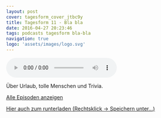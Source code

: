 ```yaml
---
layout: post
cover: tagesform_cover_jtbc9y
title: Tagesform 11 - Bla bla
date: 2016-04-27 20:23:46
tags: podcasts tagesform bla-bla
navigation: true
logo: 'assets/images/logo.svg'
---
```


<audio controls>
  <source src="https://s3.eu-central-1.amazonaws.com/tagesform/tagesform_11.mp3" type="audio/mpeg">
</audio><br>

Über Urlaub, tolle Menschen und Trivia.

<!-- more -->

<a href="{{ site.baseurl }}tag/tagesform/">Alle Episoden anzeigen</a>

[Hier auch zum runterladen (Rechtsklick -> Speichern unter...)](https://s3.eu-central-1.amazonaws.com/tagesform/tagesform_11.mp3)

